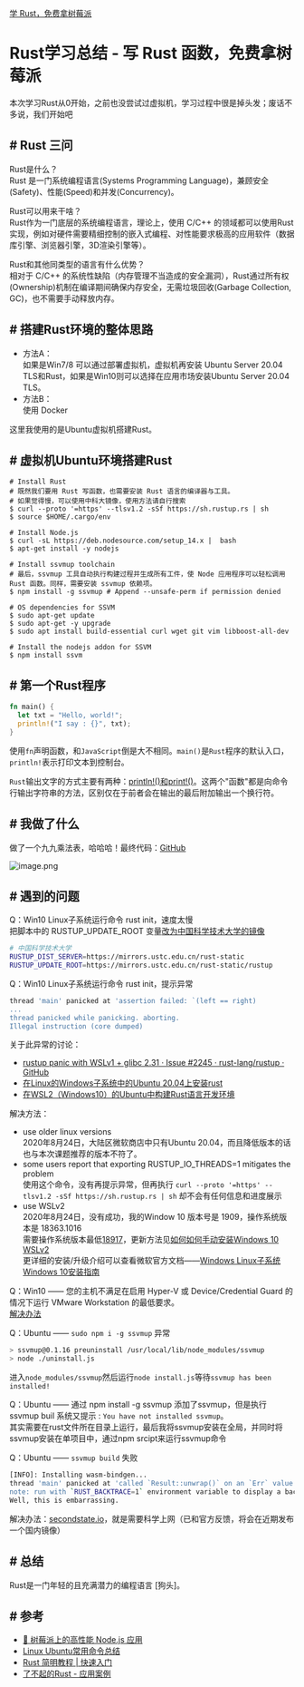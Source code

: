 

[学 Rust，免费拿树莓派](https://segmentfault.com/a/1190000023363546)


# Rust学习总结 - 写 Rust 函数，免费拿树莓派

本次学习Rust从0开始，之前也没尝试过虚拟机，学习过程中很是掉头发；废话不多说，我们开始吧


## \# Rust 三问

Rust是什么？  
Rust 是一门系统编程语言(Systems Programming Language)，兼顾安全(Safety)、性能(Speed)和并发(Concurrency)。

Rust可以用来干啥？  
Rust作为一门底层的系统编程语言，理论上，使用 C/C++ 的领域都可以使用Rust实现，例如对硬件需要精细控制的嵌入式编程、对性能要求极高的应用软件（数据库引擎、浏览器引擎，3D渲染引擎等）。

Rust和其他同类型的语言有什么优势？  
相对于 C/C++ 的系统性缺陷（内存管理不当造成的安全漏洞），Rust通过所有权(Ownership)机制在编译期间确保内存安全，无需垃圾回收(Garbage Collection, GC)，也不需要手动释放内存。


## \# 搭建Rust环境的整体思路

- 方法A：   
  如果是Win7/8 可以通过部署虚拟机，虚拟机再安装 Ubuntu Server 20.04 TLS和Rust，如果是Win10则可以选择在应用市场安装Ubuntu Server 20.04 TLS。     
- 方法B：   
  使用 Docker  

这里我使用的是Ubuntu虚拟机搭建Rust。


## \# 虚拟机Ubuntu环境搭建Rust  
```shell
# Install Rust
# 既然我们要用 Rust 写函数，也需要安装 Rust 语言的编译器与工具。
# 如果觉得慢，可以使用中科大镜像，使用方法请自行搜索
$ curl --proto '=https' --tlsv1.2 -sSf https://sh.rustup.rs | sh
$ source $HOME/.cargo/env

# Install Node.js
$ curl -sL https://deb.nodesource.com/setup_14.x |  bash
$ apt-get install -y nodejs

# Install ssvmup toolchain
# 最后，ssvmup 工具自动执行构建过程并生成所有工件，使 Node 应用程序可以轻松调用 Rust 函数。同样，需要安装 ssvmup 依赖项。
$ npm install -g ssvmup # Append --unsafe-perm if permission denied

# OS dependencies for SSVM
$ sudo apt-get update
$ sudo apt-get -y upgrade
$ sudo apt install build-essential curl wget git vim libboost-all-dev

# Install the nodejs addon for SSVM
$ npm install ssvm
```


## \# 第一个Rust程序

```rust
fn main() {
  let txt = "Hello, world!";
  println!("I say : {}", txt);
}
```  
使用`fn`声明函数，和`JavaScript`倒是大不相同。`main()`是`Rust`程序的默认入口，`println!`表示打印文本到控制台。  

`Rust`输出文字的方式主要有两种：[println!()和print!()](https://www.runoob.com/rust/rust-println.html)。这两个"函数"都是向命令行输出字符串的方法，区别仅在于前者会在输出的最后附加输出一个换行符。


## \# 我做了什么

做了一个九九乘法表，哈哈哈！最终代码：[GitHub](https://github.com/PLQin/ssvm-nodejs-starter)

![image.png](https://segmentfault.com/img/bVbLUIE)


## \# 遇到的问题

Q：Win10 Linux子系统运行命令 rust init，速度太慢     
  把脚本中的 RUSTUP_UPDATE_ROOT 变量[改为中国科学技术大学的镜像](https://blog.csdn.net/inthat/article/details/106742193)  
  ```bash
  # 中国科学技术大学
  RUSTUP_DIST_SERVER=https://mirrors.ustc.edu.cn/rust-static
  RUSTUP_UPDATE_ROOT=https://mirrors.ustc.edu.cn/rust-static/rustup
  ```

Q：Win10 Linux子系统运行命令 rust init，提示异常
  ```bash
  thread 'main' panicked at 'assertion failed: `(left == right)
  ...
  thread panicked while panicking. aborting.
  Illegal instruction (core dumped)
  ```  
  关于此异常的讨论：  
  - [rustup panic with WSLv1 + glibc 2.31 · Issue #2245 · rust-lang/rustup · GitHub](https://github.com/rust-lang/rustup/issues/2245)
  - [在Linux的Windows子系统中的Ubuntu 20.04上安装rust](https://github.com/rust-lang/rustup/issues/2293)      
  - [在WSL2（Windows10）的Ubuntu中构建Rust语言开发环境](https://koma.blog/wsl2-ubuntu-rust/)      

  解决方法：  
  - use older linux versions  
    2020年8月24日，大陆区微软商店中只有Ubuntu 20.04，而且降低版本的话也与本次课题推荐的版本不符了。  
  - some users report that exporting RUSTUP_IO_THREADS=1 mitigates the problem  
    使用这个命令，没有再提示异常，但再执行 `curl --proto '=https' --tlsv1.2 -sSf https://sh.rustup.rs | sh` 却不会有任何信息和进度展示  
  - use WSLv2  
    2020年8月24日，没有成功，我的Window 10 版本号是 1909，操作系统版本是 18363.1016    
    需要操作系统版本最低[18917](https://blogs.windows.com/windowsexperience/2019/06/12/announcing-windows-10-insider-preview-build-18917/)，更新方法见[如何如何手动安装Windows 10 WSLv2](https://www.groovypost.com/howto/manually-install-windows-10-1903-may-2019-update-now/)    
    更详细的安装/升级介绍可以查看微软官方文档——[Windows Linux子系统Windows 10安装指南](https://docs.microsoft.com/en-us/windows/wsl/install-win10)     

Q：Win10 —— 您的主机不满足在启用 Hyper-V 或 Device/Credential Guard 的情况下运行 VMware Workstation 的最低要求。    
  [解决办法](https://blog.csdn.net/qq_36761831/article/details/81175736)    

Q：Ubuntu —— `sudo npm i -g ssvmup` 异常     
  ```bash
  > ssvmup@0.1.16 preuninstall /usr/local/lib/node_modules/ssvmup
  > node ./uninstall.js
  ```    
  进入`node_modules/ssvmup`然后运行`node install.js`等待`ssvmup has been installed!`   

Q：Ubuntu —— 通过 npm install -g ssvmup 添加了ssvmup，但是执行 ssvmup buil 系统又提示 :  `You have not installed ssvmup`。  
  其实需要在rust文件所在目录上运行，最后我将ssvmup安装在全局，并同时将ssvmup安装在单项目中，通过npm srcipt来运行ssvmup命令   

Q：Ubuntu —— `ssvmup build` 失败      
  ```bash 
  [INFO]: Installing wasm-bindgen...
  thread 'main' panicked at 'called `Result::unwrap()` on an `Err` value: Error { description: "Couldn\'t connect to server", code: 7, extra: None }', src/install/mod.rs:182:9
  note: run with `RUST_BACKTRACE=1` environment variable to display a backtrace
  Well, this is embarrassing.
  ```    
  解决办法：[secondstate.io](https://www.secondstate.io/articles/faq-ssvmup-build-fail/)，就是需要科学上网（已和官方反馈，将会在近期发布一个国内镜像）    


## \# 总结

Rust是一门年轻的且充满潜力的编程语言 [狗头]。


## \# 参考

- [🍹 树莓派上的高性能 Node.js 应用](https://www.secondstate.io/articles/get-started-with-raspberry-pi-zh/)
- [Linux Ubuntu常用命令总结](https://blog.csdn.net/simongeek/article/details/45271089)
- [Rust 简明教程 | 快速入门](https://geektutu.com/post/quick-rust.html)
- [了不起的Rust - 应用案例](https://github.com/rustcc/awesome-rust)

